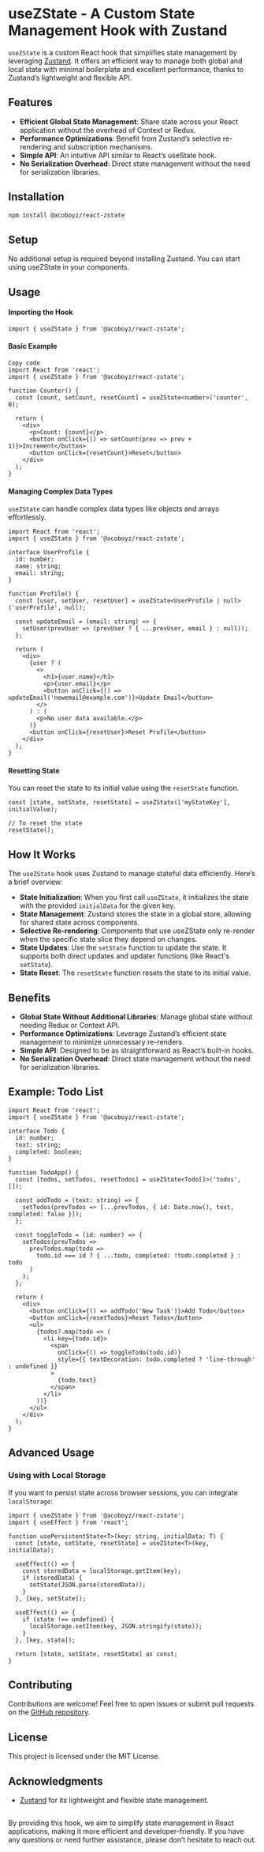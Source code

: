 # useZState - A Custom State Management Hook with Zustand

`useZState` is a custom React hook that simplifies state management by leveraging [Zustand](https://github.com/pmndrs/zustand). It offers an efficient way to manage both global and local state with minimal boilerplate and excellent performance, thanks to Zustand’s lightweight and flexible API.

## Features

- **Efficient Global State Management**: Share state across your React application without the overhead of Context or Redux.
- **Performance Optimizations**: Benefit from Zustand’s selective re-rendering and subscription mechanisms.
- **Simple API**: An intuitive API similar to React’s useState hook.
- **No Serialization Overhead**: Direct state management without the need for serialization libraries.

## Installation
```bash
npm install @acoboyz/react-zstate
```

## Setup
No additional setup is required beyond installing Zustand. You can start using useZState in your components.

## Usage

#### Importing the Hook
```tsx
import { useZState } from '@acoboyz/react-zstate';
```

#### Basic Example
```tsx
Copy code
import React from 'react';
import { useZState } from '@acoboyz/react-zstate';

function Counter() {
  const [count, setCount, resetCount] = useZState<number>('counter', 0);

  return (
    <div>
      <p>Count: {count}</p>
      <button onClick={() => setCount(prev => prev + 1)}>Increment</button>
      <button onClick={resetCount}>Reset</button>
    </div>
  );
}
```

#### Managing Complex Data Types
`useZState` can handle complex data types like objects and arrays effortlessly.

```tsx
import React from 'react';
import { useZState } from '@acoboyz/react-zstate';

interface UserProfile {
  id: number;
  name: string;
  email: string;
}

function Profile() {
  const [user, setUser, resetUser] = useZState<UserProfile | null>('userProfile', null);

  const updateEmail = (email: string) => {
    setUser(prevUser => (prevUser ? { ...prevUser, email } : null));
  };

  return (
    <div>
      {user ? (
        <>
          <h1>{user.name}</h1>
          <p>{user.email}</p>
          <button onClick={() => updateEmail('newemail@example.com')}>Update Email</button>
        </>
      ) : (
        <p>No user data available.</p>
      )}
      <button onClick={resetUser}>Reset Profile</button>
    </div>
  );
}
```

#### Resetting State
You can reset the state to its initial value using the `resetState` function.

```tsx
const [state, setState, resetState] = useZState(['myStateKey'], initialValue);

// To reset the state
resetState();
```

## How It Works

The `useZState` hook uses Zustand to manage stateful data efficiently. Here’s a brief overview:

- **State Initialization**: When you first call `useZState`, it initializes the state with the provided `initialData` for the given key.
- **State Management**: Zustand stores the state in a global store, allowing for shared state across components.
- **Selective Re-rendering**: Components that use useZState only re-render when the specific state slice they depend on changes.
- **State Updates**: Use the `setState` function to update the state. It supports both direct updates and updater functions (like React's `setState`).
- **State Reset**: The `resetState` function resets the state to its initial value.

## Benefits

- **Global State Without Additional Libraries**: Manage global state without needing Redux or Context API.
- **Performance Optimizations**: Leverage Zustand’s efficient state management to minimize unnecessary re-renders.
- **Simple API**: Designed to be as straightforward as React’s built-in hooks.
- **No Serialization Overhead**: Direct state management without the need for serialization libraries.

## Example: Todo List

```tsx
import React from 'react';
import { useZState } from '@acoboyz/react-zstate';

interface Todo {
  id: number;
  text: string;
  completed: boolean;
}

function TodoApp() {
  const [todos, setTodos, resetTodos] = useZState<Todo[]>('todos', []);

  const addTodo = (text: string) => {
    setTodos(prevTodos => [...prevTodos, { id: Date.now(), text, completed: false }]);
  };

  const toggleTodo = (id: number) => {
    setTodos(prevTodos =>
      prevTodos.map(todo =>
        todo.id === id ? { ...todo, completed: !todo.completed } : todo
      )
    );
  };

  return (
    <div>
      <button onClick={() => addTodo('New Task')}>Add Todo</button>
      <button onClick={resetTodos}>Reset Todos</button>
      <ul>
        {todos?.map(todo => (
          <li key={todo.id}>
            <span
              onClick={() => toggleTodo(todo.id)}
              style={{ textDecoration: todo.completed ? 'line-through' : undefined }}
            >
              {todo.text}
            </span>
          </li>
        ))}
      </ul>
    </div>
  );
}
```

## Advanced Usage

### Using with Local Storage
If you want to persist state across browser sessions, you can integrate `localStorage`:

```tsx
import { useZState } from '@acoboyz/react-zstate';
import { useEffect } from 'react';

function usePersistentState<T>(key: string, initialData: T) {
  const [state, setState, resetState] = useZState<T>(key, initialData);

  useEffect(() => {
    const storedData = localStorage.getItem(key);
    if (storedData) {
      setState(JSON.parse(storedData));
    }
  }, [key, setState]);

  useEffect(() => {
    if (state !== undefined) {
      localStorage.setItem(key, JSON.stringify(state));
    }
  }, [key, state]);

  return [state, setState, resetState] as const;
}
```

## Contributing

Contributions are welcome! Feel free to open issues or submit pull requests on the [GitHub repository](https://github.com/acoBOYZ/react-qstate).

## License

This project is licensed under the MIT License.

## Acknowledgments

- [Zustand](https://github.com/pmndrs/zustand) for its lightweight and flexible state management.
  
##
By providing this hook, we aim to simplify state management in React applications, making it more efficient and developer-friendly. If you have any questions or need further assistance, please don’t hesitate to reach out.